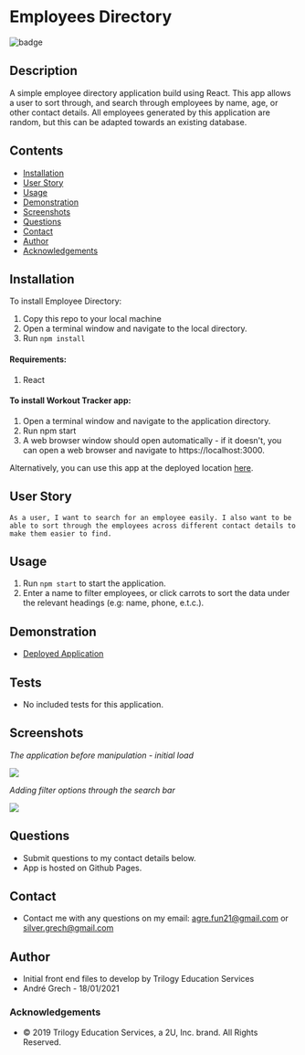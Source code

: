 # Employees Directory

![badge](https://img.shields.io/badge/License-mit-green.svg)<br />

## Description

A simple employee directory application build using React. This app allows a user to sort through, and search through employees by name, age, or other contact details. All employees generated by this application are random, but this can be adapted towards an existing database.

## Contents

- [Installation](#installation)
- [User Story](#user-story)
- [Usage](#usage)
- [Demonstration](#demonstration)
- [Screenshots](#screenshots)
- [Questions](<#questions-(FAQ)>)
- [Contact](#contact)
- [Author](#authors)
- [Acknowledgements](#acknowledgements)

## Installation

To install Employee Directory:

1. Copy this repo to your local machine
2. Open a terminal window and navigate to the local directory.
3. Run ```npm install```

#### Requirements:

1. React

#### To install Workout Tracker app:

1. Open a terminal window and navigate to the application directory.
2. Run npm start
3. A web browser window should open automatically - if it doesn't, you can open a web browser and navigate to https://localhost:3000.

Alternatively, you can use this app at the deployed location [here](https://AGr2020Xman.github.io/employees-directory).

## User Story

`As a user, I want to search for an employee easily. I also want to be able to sort through the employees across different contact details to make them easier to find.`

## Usage

1. Run `npm start` to start the application.
2. Enter a name to filter employees, or click carrots to sort the data under the relevant headings (e.g: name, phone, e.t.c.).

## Demonstration

- [Deployed Application](https://AGr2020Xman.github.io/employees-directory)

## Tests

- No included tests for this application.

## Screenshots

_The application before manipulation - initial load_

![](./images/default-load.JPG)

_Adding filter options through the search bar_

![](./images/filter-search.JPG)

## Questions

- Submit questions to my contact details below.
- App is hosted on Github Pages.

## Contact

- Contact me with any questions on my email: agre.fun21@gmail.com or silver.grech@gmail.com

## Author

- Initial front end files to develop by Trilogy Education Services
- Andr&eacute; Grech - 18/01/2021

### Acknowledgements

- © 2019 Trilogy Education Services, a 2U, Inc. brand. All Rights Reserved.
